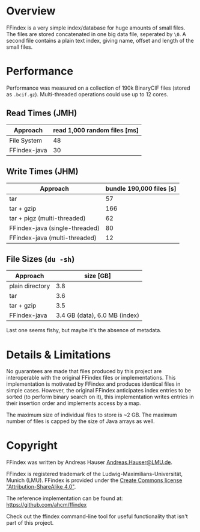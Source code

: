 # Overview

FFindex is a very simple index/database for huge amounts of small files. The files are stored concatenated in one big 
data file, seperated by `\0`. A second file contains a plain text index, giving name, offset and length of the small 
files.

# Performance

Performance was measured on a collection of 190k BinaryCIF files (stored as `.bcif.gz`). Multi-threaded operations could
use up to 12 cores.

## Read Times (JMH)
| Approach | read 1,000 random files [ms] |
| --- | --- |
| File System | 48 |
| FFindex-java | 30 |

## Write Times (JHM)
| Approach | bundle 190,000 files [s] |
| --- | --- |
| tar | 57 |
| tar + gzip | 166 |
| tar + pigz (multi-threaded) | 62 |
| FFindex-java (single-threaded) | 80 |
| FFindex-java (multi-threaded) | 12 |

## File Sizes (`du -sh`)
| Approach | size [GB] |
| --- | --- |
| plain directory | 3.8 |
| tar | 3.6 |
| tar + gzip | 3.5 |
| FFindex-java | 3.4 GB (data), 6.0 MB (index) |

Last one seems fishy, but maybe it's the absence of metadata.

# Details & Limitations
No guarantees are made that files produced by this project are interoperable with the original FFindex files or 
implementations. This implementation is motivated by FFindex and produces identical files in simple cases. However, the
original FFindex anticipates index entries to be sorted (to perform binary search on it), this implementation writes 
entries in their insertion order and implements access by a map.

The maximum size of individual files to store is ~2 GB. The maximum number of files is capped by the size of Java arrays
as well.

# Copyright

FFindex was written by Andreas Hauser <Andreas.Hauser@LMU.de>.

FFindex is registered trademark of the Ludwig-Maximilians-Universität, Munich (LMU).
FFindex is provided under the [Create Commons license "Attribution-ShareAlike 4.0"](http://creativecommons.org/licenses/by-sa/4.0/).

The reference implementation can be found at: https://github.com/ahcm/ffindex

Check out the ffindex command-line tool for useful functionality that isn't part of this project.